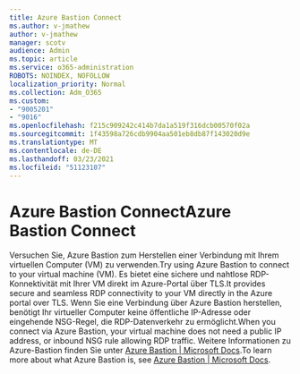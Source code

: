 ```yaml
---
title: Azure Bastion Connect
ms.author: v-jmathew
author: v-jmathew
manager: scotv
audience: Admin
ms.topic: article
ms.service: o365-administration
ROBOTS: NOINDEX, NOFOLLOW
localization_priority: Normal
ms.collection: Adm_O365
ms.custom:
- "9005201"
- "9016"
ms.openlocfilehash: f215c909242c414b7da1a519f316dcb00570f02a
ms.sourcegitcommit: 1f43598a726cdb9904aa501eb8db87f143020d9e
ms.translationtype: MT
ms.contentlocale: de-DE
ms.lasthandoff: 03/23/2021
ms.locfileid: "51123107"
---
```

# <a name="azure-bastion-connect"></a><span data-ttu-id="aee88-102">Azure Bastion Connect</span><span class="sxs-lookup"><span data-stu-id="aee88-102">Azure Bastion Connect</span></span>

<span data-ttu-id="aee88-103">Versuchen Sie, Azure Bastion zum Herstellen einer Verbindung mit Ihrem virtuellen Computer (VM) zu verwenden.</span><span class="sxs-lookup"><span data-stu-id="aee88-103">Try using Azure Bastion to connect to your virtual machine (VM).</span></span> <span data-ttu-id="aee88-104">Es bietet eine sichere und nahtlose RDP-Konnektivität mit Ihrer VM direkt im Azure-Portal über TLS.</span><span class="sxs-lookup"><span data-stu-id="aee88-104">It provides secure and seamless RDP connectivity to your VM directly in the Azure portal over TLS.</span></span> <span data-ttu-id="aee88-105">Wenn Sie eine Verbindung über Azure Bastion herstellen, benötigt Ihr virtueller Computer keine öffentliche IP-Adresse oder eingehende NSG-Regel, die RDP-Datenverkehr zu ermöglicht.</span><span class="sxs-lookup"><span data-stu-id="aee88-105">When you connect via Azure Bastion, your virtual machine does not need a public IP address, or inbound NSG rule allowing RDP traffic.</span></span> <span data-ttu-id="aee88-106">Weitere Informationen zu Azure-Bastion finden Sie unter [Azure Bastion | Microsoft Docs](https://docs.microsoft.com/azure/bastion/bastion-overview).</span><span class="sxs-lookup"><span data-stu-id="aee88-106">To learn more about what Azure Bastion is, see [Azure Bastion | Microsoft Docs](https://docs.microsoft.com/azure/bastion/bastion-overview).</span></span>
